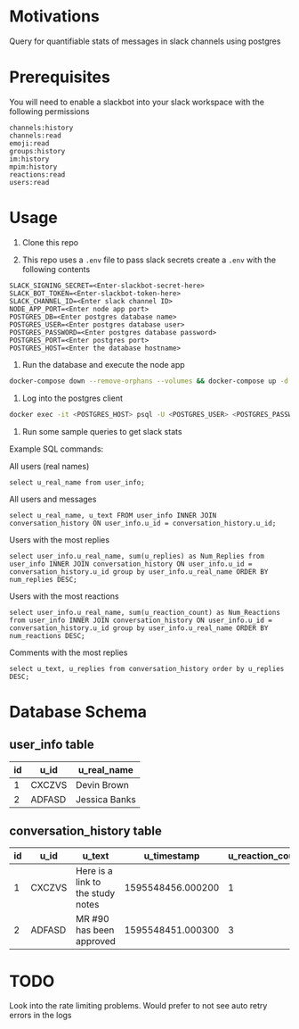 # Motivations

Query for quantifiable stats of messages in slack channels using postgres

# Prerequisites

You will need to enable a slackbot into your slack workspace with the following permissions
```text
channels:history
channels:read
emoji:read
groups:history
im:history
mpim:history
reactions:read
users:read
```


# Usage

1) Clone this repo

1) This repo uses a `.env` file to pass slack secrets create a `.env` with the following contents
```.env
SLACK_SIGNING_SECRET=<Enter-slackbot-secret-here>
SLACK_BOT_TOKEN=<Enter-slackbot-token-here>
SLACK_CHANNEL_ID=<Enter slack channel ID>
NODE_APP_PORT=<Enter node app port>
POSTGRES_DB=<Enter postgres database name>
POSTGRES_USER=<Enter postgres database user>
POSTGRES_PASSWORD=<Enter postgres database password>
POSTGRES_PORT=<Enter postgres port>
POSTGRES_HOST=<Enter the database hostname>
```

1) Run the database and execute the node app 
```bash
docker-compose down --remove-orphans --volumes && docker-compose up -d
```

1) Log into the postgres client 
```bash
docker exec -it <POSTGRES_HOST> psql -U <POSTGRES_USER> <POSTGRES_PASSWORD>
```

1) Run some sample queries to get slack stats

Example SQL commands:

All users (real names)
```postgresql
select u_real_name from user_info;
```

All users and messages
```postgresql
select u_real_name, u_text FROM user_info INNER JOIN conversation_history ON user_info.u_id = conversation_history.u_id;
```

Users with the most replies
```postgresql
select user_info.u_real_name, sum(u_replies) as Num_Replies from user_info INNER JOIN conversation_history ON user_info.u_id = conversation_history.u_id group by user_info.u_real_name ORDER BY num_replies DESC;
```

Users with the most reactions
```postgresql
select user_info.u_real_name, sum(u_reaction_count) as Num_Reactions from user_info INNER JOIN conversation_history ON user_info.u_id = conversation_history.u_id group by user_info.u_real_name ORDER BY num_reactions DESC;
```

Comments with the most replies
```postgresql
select u_text, u_replies from conversation_history order by u_replies DESC;
```

# Database Schema

## user_info table

|                    id             |  u_id    |       u_real_name      | 
|-----------------------------------|----------|------------------------|
| 1                                 | CXCZVS   | Devin Brown            |
| 2                                 | ADFASD   | Jessica Banks          |

## conversation_history table

|                    id             |  u_id   |           u_text                  | u_timestamp      | u_reaction_count | u_replies |
|-----------------------------------|---------|-----------------------------------|------------------|------------------|-----------|
| 1                                 | CXCZVS  | Here is a link to the study notes |1595548456.000200 | 1                |0          |
| 2                                 | ADFASD  | MR #90 has been approved          |1595548451.000300 | 3                |0          |

# TODO
Look into the rate limiting problems. Would prefer to not see auto retry errors in the logs